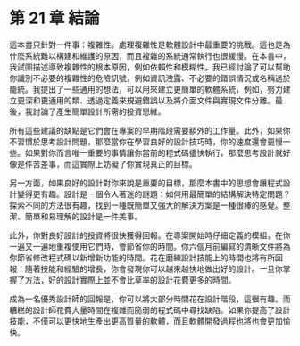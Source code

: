 # 第 21 章 結論

這本書只針對一件事：複雜性。處理複雜性是軟體設計中最重要的挑戰。這也是為什麼系統難以構建和維護的原因，而且複雜的系統通常執行也很緩慢。在本書中，我試圖描述導致複雜性的根本原因，例如依賴性和模糊性。我已經討論了可以幫助你識別不必要的複雜性的危險訊號，例如資訊洩露、不必要的錯誤情況或名稱過於籠統。我提出了一些通用的想法，可以用來建立更簡單的軟體系統，例如，努力建立更深和更通用的類、透過定義來規避錯誤以及將介面文件與實現文件分離。最後，我討論了產生簡單設計所需的投資思維。

所有這些建議的缺點是它們會在專案的早期階段需要額外的工作量。此外，如果你不習慣於思考設計問題，那麼當你在學習良好的設計技巧時，你的速度還會更慢一些。如果對你而言唯一重要的事情讓你當前的程式碼儘快執行，那麼思考設計就好像是件苦差事，而這實際上妨礙了你實現真正的目標。

另一方面，如果良好的設計對你來說是重要的目標，那麼本書中的思想會讓程式設計變得更有趣。設計是一個令人著迷的謎題：如何用最簡單的結構解決特定問題？探索不同的方法很有趣，找到一種既簡單又強大的解決方案是一種很棒的感覺。整潔、簡單和易理解的設計是一件美事。

此外，你對良好設計的投資將很快獲得回報。在專案開始時仔細定義的模組，在你一遍又一遍地重複使用它們時，會節省你的時間。你六個月前編寫的清晰文件將為你節省修改程式碼以新增新功能的時間。花在磨練設計技能上的時間也將有所回報：隨著技能和經驗的增長，你會發現你可以越來越快地做出好的設計。一旦你掌握了方法，好的設計實際上並不會比草率的設計花費更多的時間。

成為一名優秀設計師的回報是，你可以將大部分時間花在設計階段，這很有趣。而糟糕的設計師花費大量時間在複雜而脆弱的程式碼中尋找缺陷。如果你提高了設計技能，不僅可以更快地生產出更高質量的軟體，而且軟體開發過程也將也會更加愉快。